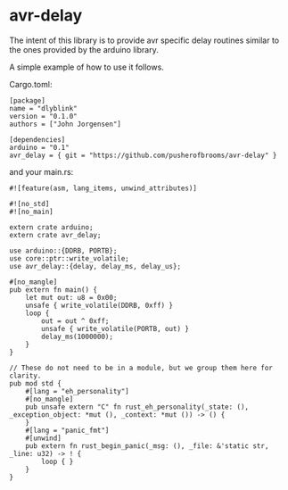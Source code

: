 # avr-delay

The intent of this library is to provide avr specific delay routines similar to the ones provided by the arduino library. 

A simple example of how to use it follows.

Cargo.toml:

    [package]
    name = "dlyblink"
    version = "0.1.0"
    authors = ["John Jorgensen"]

    [dependencies]
    arduino = "0.1"
    avr_delay = { git = "https://github.com/pusherofbrooms/avr-delay" }

and your main.rs:

    #![feature(asm, lang_items, unwind_attributes)]

    #![no_std]
    #![no_main]

    extern crate arduino;
    extern crate avr_delay;

    use arduino::{DDRB, PORTB};
    use core::ptr::write_volatile;
    use avr_delay::{delay, delay_ms, delay_us};

    #[no_mangle]
    pub extern fn main() {
        let mut out: u8 = 0x00;
        unsafe { write_volatile(DDRB, 0xff) }
        loop {
            out = out ^ 0xff;
            unsafe { write_volatile(PORTB, out) }
            delay_ms(1000000);
        }
    }

    // These do not need to be in a module, but we group them here for clarity.
    pub mod std {
        #[lang = "eh_personality"]
        #[no_mangle]
        pub unsafe extern "C" fn rust_eh_personality(_state: (), _exception_object: *mut (), _context: *mut ()) -> () {
        }
        #[lang = "panic_fmt"]
        #[unwind]
        pub extern fn rust_begin_panic(_msg: (), _file: &'static str, _line: u32) -> ! {
            loop { }
        }
    }

